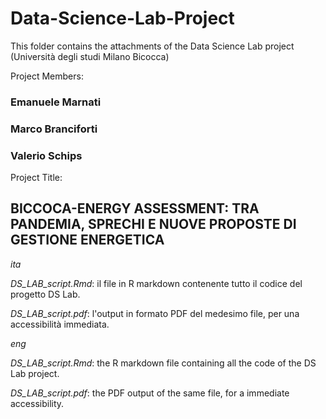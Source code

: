 # Data-Science-Lab-Project
This folder contains the attachments of the Data Science Lab project (Università degli studi Milano Bicocca)

Project Members:

### Emanuele Marnati

### Marco Branciforti

### Valerio Schips

Project Title:

## BICCOCA-ENERGY ASSESSMENT: TRA PANDEMIA, SPRECHI E NUOVE PROPOSTE DI GESTIONE ENERGETICA


*ita*

*DS_LAB_script.Rmd*: il file in R markdown contenente tutto il codice del progetto DS Lab.

*DS_LAB_script.pdf*: l'output in formato PDF del medesimo file, per una accessibilità immediata.


*eng*

*DS_LAB_script.Rmd*: the R markdown file containing all the code of the DS Lab project.

*DS_LAB_script.pdf*: the PDF output of the same file, for a immediate accessibility.

